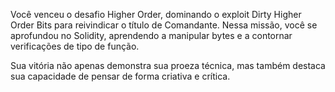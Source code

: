 Você venceu o desafio Higher Order, dominando o exploit Dirty Higher Order Bits para reivindicar o título de Comandante. Nessa missão, você se aprofundou no Solidity, aprendendo a manipular bytes e a contornar verificações de tipo de função. 

Sua vitória não apenas demonstra sua proeza técnica, mas também destaca sua capacidade de pensar de forma criativa e crítica.